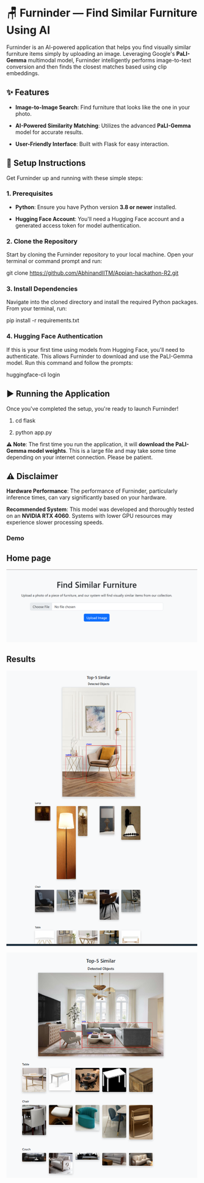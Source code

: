 🪑 Furninder — Find Similar Furniture Using AI
==============================================

Furninder is an AI-powered application that helps you find visually similar furniture items simply by uploading an image. Leveraging Google's **PaLI-Gemma** multimodal model, Furninder intelligently performs image-to-text conversion and then finds the closest matches based using clip embeddings.


✨ Features
----------

*   **Image-to-Image Search**: Find furniture that looks like the one in your photo.
    
*   **AI-Powered Similarity Matching**: Utilizes the advanced **PaLI-Gemma** model for accurate results.
    
*   **User-Friendly Interface**: Built with Flask for easy interaction.
    

🚀 Setup Instructions
---------------------

Get Furninder up and running with these simple steps:

### 1\. Prerequisites

*   **Python**: Ensure you have Python version **3.8 or newer** installed.
    
*   **Hugging Face Account**: You'll need a Hugging Face account and a generated access token for model authentication.
    

### 2\. Clone the Repository

Start by cloning the Furninder repository to your local machine. Open your terminal or command prompt and run:

git clone https://github.com/AbhinandIITM/Appian-hackathon-R2.git


### 3\. Install Dependencies

Navigate into the cloned directory and install the required Python packages. From your terminal, run:

pip install -r requirements.txt

### 4\. Hugging Face Authentication

If this is your first time using models from Hugging Face, you'll need to authenticate. This allows Furninder to download and use the PaLI-Gemma model. Run this command and follow the prompts:

huggingface-cli login

▶️ Running the Application
--------------------------

Once you've completed the setup, you're ready to launch Furninder!

1.  cd flask
    
2.  python app.py
    

**⚠️ Note**: The first time you run the application, it will **download the PaLI-Gemma model weights**. This is a large file and may take some time depending on your internet connection. Please be patient.


⚠️ Disclaimer
-------------

**Hardware Performance**: The performance of Furninder, particularly inference times, can vary significantly based on your hardware.

**Recommended System**: This model was developed and thoroughly tested on an **NVIDIA RTX 4060**. Systems with lower GPU resources may experience slower processing speeds.


### Demo 
## Home page
<img src="https://github.com/AbhinandIITM/Appian-hackathon-R2/blob/main/home.png" width="500"/>  <br>

## Results
<img src="https://github.com/AbhinandIITM/Appian-hackathon-R2/blob/main/results1.png" width="500"/>  <br>


<img src="https://github.com/AbhinandIITM/Appian-hackathon-R2/blob/main/results2.png" width="500"/>  <br>
